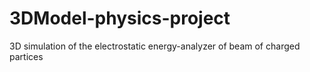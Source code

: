 3DModel-physics-project
=======================

3D simulation of the electrostatic energy-analyzer of beam of charged partices
